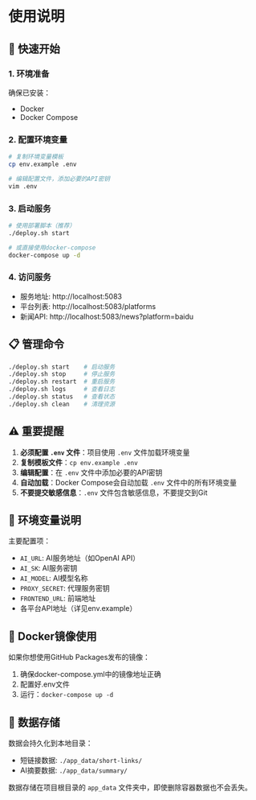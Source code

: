 # 使用说明

## 🚀 快速开始

### 1. 环境准备
确保已安装：
- Docker
- Docker Compose

### 2. 配置环境变量
```bash
# 复制环境变量模板
cp env.example .env

# 编辑配置文件，添加必要的API密钥
vim .env
```

### 3. 启动服务
```bash
# 使用部署脚本（推荐）
./deploy.sh start

# 或直接使用docker-compose
docker-compose up -d
```

### 4. 访问服务
- 服务地址: http://localhost:5083
- 平台列表: http://localhost:5083/platforms
- 新闻API: http://localhost:5083/news?platform=baidu

## 📋 管理命令

```bash
./deploy.sh start    # 启动服务
./deploy.sh stop     # 停止服务  
./deploy.sh restart  # 重启服务
./deploy.sh logs     # 查看日志
./deploy.sh status   # 查看状态
./deploy.sh clean    # 清理资源
```

## ⚠️ 重要提醒

1. **必须配置 `.env` 文件**：项目使用 `.env` 文件加载环境变量
2. **复制模板文件**：`cp env.example .env`
3. **编辑配置**：在 `.env` 文件中添加必要的API密钥
4. **自动加载**：Docker Compose会自动加载 `.env` 文件中的所有环境变量
5. **不要提交敏感信息**：`.env` 文件包含敏感信息，不要提交到Git

## 🔧 环境变量说明

主要配置项：
- `AI_URL`: AI服务地址（如OpenAI API）
- `AI_SK`: AI服务密钥
- `AI_MODEL`: AI模型名称
- `PROXY_SECRET`: 代理服务密钥
- `FRONTEND_URL`: 前端地址
- 各平台API地址（详见env.example）

## 🐳 Docker镜像使用

如果你想使用GitHub Packages发布的镜像：

1. 确保docker-compose.yml中的镜像地址正确
2. 配置好.env文件
3. 运行：`docker-compose up -d`

## 📁 数据存储

数据会持久化到本地目录：
- 短链接数据: `./app_data/short-links/`
- AI摘要数据: `./app_data/summary/`

数据存储在项目根目录的 `app_data` 文件夹中，即使删除容器数据也不会丢失。
